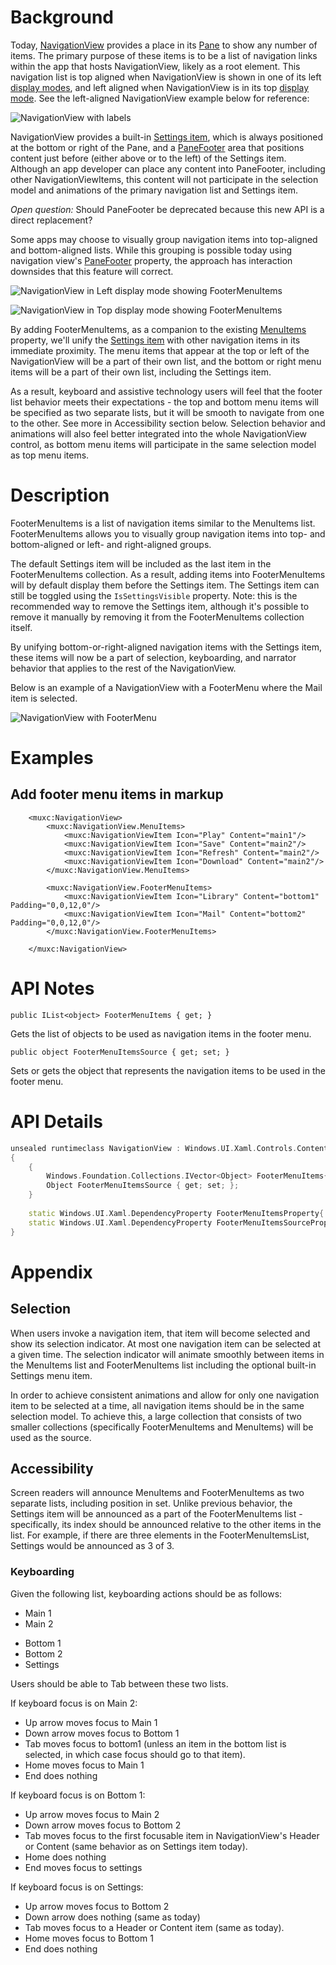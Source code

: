
# Background
Today, [NavigationView](https://docs.microsoft.com/en-us/windows/uwp/design/controls-and-patterns/navigationview) provides a place in its [Pane](https://docs.microsoft.com/en-us/windows/uwp/design/controls-and-patterns/navigationview) to show any number of items.
The primary purpose of these items is to be a list of navigation links within the app that hosts NavigationView, likely as a root element.
This navigation list is top aligned when NavigationView is shown in one of its left [display modes](https://docs.microsoft.com/en-us/windows/uwp/design/controls-and-patterns/navigationview#display-modes), and left aligned when NavigationView is in its top [display mode](https://docs.microsoft.com/en-us/windows/uwp/design/controls-and-patterns/navigationview#display-modes). See the left-aligned NavigationView example below for reference:

![NavigationView with labels](./leftnav-anatomy2.png)


NavigationView provides a built-in [Settings item](https://docs.microsoft.com/en-us/uwp/api/microsoft.ui.xaml.controls.navigationview.settingsitem?view=winui-2.3), which is always positioned at the bottom or right of the Pane, and a [PaneFooter](https://docs.microsoft.com/en-us/uwp/api/microsoft.ui.xaml.controls.navigationview.panefooter?view=winui-2.3) area that positions content just before (either above or to the left) of the Settings item.
Although an app developer can place any content into PaneFooter, including other NavigationViewItems, this content will not participate in the selection model and animations of the primary navigation list and Settings item.

_Open question:_ Should PaneFooter be deprecated because this new API is a direct replacement?

Some apps may choose to visually group navigation items into top-aligned and bottom-aligned lists.
While this grouping is possible today using navigation view's [PaneFooter](https://docs.microsoft.com/en-us/uwp/api/microsoft.ui.xaml.controls.navigationview.panefooter?view=winui-2.3) property, the approach has interaction downsides that this feature will correct.

![NavigationView in Left display mode showing FooterMenuItems](FooterItems_Left.png)

![NavigationView in Top display mode showing FooterMenuItems](FooterItems_Top.png)

By adding FooterMenuItems, as a companion to the existing [MenuItems](https://docs.microsoft.com/uwp/api/Microsoft.UI.Xaml.Controls.NavigationView.MenuItems) property, we'll unify the [Settings item](https://docs.microsoft.com/en-us/uwp/api/microsoft.ui.xaml.controls.navigationview.settingsitem?view=winui-2.3) with other navigation items in its immediate proximity. The menu items that appear at the top or left of the NavigationView will be a part of their own list, and the bottom or right menu items will be a part of their own list, including the Settings item. 

As a result, keyboard and assistive technology users will feel that the footer list behavior meets their expectations -  the top and bottom menu items will be specified as two separate lists, but it will be smooth to navigate from one to the other. See more in Accessibility section below.
Selection behavior and animations will also feel better integrated into the whole NavigationView control, as bottom menu items will participate in the same selection model as top menu items. 

# Description 
<!-- Use this section to provide a brief description of the feature.
For an example, see the introduction to the PasswordBox control 
(http://docs.microsoft.com/windows/uwp/design/controls-and-patterns/password-box). -->

FooterMenuItems is a list of navigation items similar to the MenuItems list.
FooterMenuItems allows you to visually group navigation items into top- and bottom-aligned or left- and right-aligned groups. 

The default Settings item will be included as the last item in the FooterMenuItems collection. As a result, adding items into FooterMenuItems will by default display them before the Settings item. The Settings item can still be toggled using the `IsSettingsVisible` property. Note: this is the recommended way to remove the Settings item, although it's possible to remove it manually by removing it from the FooterMenuItems collection itself. 

By unifying bottom-or-right-aligned navigation items with the Settings item, these items will now be a part of selection, keyboarding, and narrator behavior that applies to the rest of the NavigationView.

Below is an example of a NavigationView with a FooterMenu where the Mail item is selected.

![NavigationView with FooterMenu](footer-menu-mockup.png)

# Examples

## Add footer menu items in markup

```xaml
    <muxc:NavigationView>
        <muxc:NavigationView.MenuItems>
            <muxc:NavigationViewItem Icon="Play" Content="main1"/>
            <muxc:NavigationViewItem Icon="Save" Content="main2"/>
            <muxc:NavigationViewItem Icon="Refresh" Content="main2"/>
            <muxc:NavigationViewItem Icon="Download" Content="main2"/>
        </muxc:NavigationView.MenuItems>

        <muxc:NavigationView.FooterMenuItems>
            <muxc:NavigationViewItem Icon="Library" Content="bottom1" Padding="0,0,12,0"/>
            <muxc:NavigationViewItem Icon="Mail" Content="bottom2" Padding="0,0,12,0"/>
        </muxc:NavigationView.FooterMenuItems>
        
    </muxc:NavigationView>
```


# API Notes

`public IList<object> FooterMenuItems { get; }`

Gets the list of objects to be used as navigation items in the footer menu.

`public object FooterMenuItemsSource { get; set; }`

Sets or gets the object that represents the navigation items to be used in the footer menu.

# API Details

```c++
unsealed runtimeclass NavigationView : Windows.UI.Xaml.Controls.ContentControl
{
    {
        Windows.Foundation.Collections.IVector<Object> FooterMenuItems{ get; };
        Object FooterMenuItemsSource { get; set; };
    }
    
    static Windows.UI.Xaml.DependencyProperty FooterMenuItemsProperty{ get; };
    static Windows.UI.Xaml.DependencyProperty FooterMenuItemsSourceProperty{ get; };
}
```

# Appendix

## Selection
When users invoke a navigation item, that item will become selected and show its selection indicator. 
At most one navigation item can be selected at a given time.
The selection indicator will animate smoothly between items in the MenuItems list and FooterMenuItems list including the optional built-in Settings menu item.

In order to achieve consistent animations and allow for only one navigation item to be selected at a time, all navigation items should be in the same selection model. To achieve this, a large collection that consists of two smaller collections (specifically FooterMenuItems and MenuItems) will be used as the source.

## Accessibility
Screen readers will announce MenuItems and FooterMenuItems as two separate lists, including position in set. 
Unlike previous behavior, the Settings item will be announced as a part of the FooterMenuItems list - specifically, its index should be announced relative to the other items in the list. For example, if there are three elements in the FooterMenuItemsList, Settings would be announced as 3 of 3.

### Keyboarding
Given the following list, keyboarding actions should be as follows:
- Main 1
- Main 2

<!-- -->

- Bottom 1
- Bottom 2
- Settings

Users should be able to Tab between these two lists.

If keyboard focus is on Main 2:
- Up arrow moves focus to Main 1
- Down arrow moves focus to Bottom 1
- Tab moves focus to bottom1 (unless an item in the bottom list is selected, in which case focus should go to that item).
- Home moves focus to Main 1
- End does nothing

If keyboard focus is on Bottom 1:
- Up arrow moves focus to Main 2
- Down arrow moves focus to Bottom 2
- Tab moves focus to the first focusable item in NavigationView's Header or Content (same behavior as on Settings item today).
- Home does nothing
- End moves focus to settings

If keyboard focus is on Settings:
- Up arrow moves focus to Bottom 2
- Down arrow does nothing (same as today)
- Tab moves focus to a Header or Content item (same as today).
- Home moves focus to Bottom 1
- End does nothing

